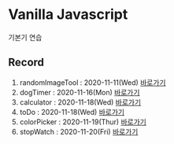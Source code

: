 # Vanilla Javascript

기본기 연습

## Record

1. randomImageTool : 2020-11-11(Wed) [바로가기](./randomImageTool/)
2. dogTimer : 2020-11-16(Mon) [바로가기](./dogTimer/)
3. calculator : 2020-11-18(Wed) [바로가기](./calculator/)
4. toDo : 2020-11-18(Wed) [바로가기](./toDo/)
5. colorPicker : 2020-11-19(Thur) [바로가기](./colorPicker/)
6. stopWatch : 2020-11-20(Fri) [바로가기](./stopWatch/)
